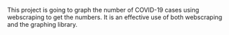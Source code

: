 This project is going to graph the number of COVID-19 cases using webscraping to get the numbers. It is an effective use of both webscraping and the graphing library.